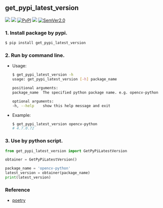 ## get_pypi_latest_version
<p>
    <a href=""><img src="https://img.shields.io/badge/Python->=3.7,<=3.10-aff.svg"></a>
    <a href=""><img src="https://img.shields.io/badge/OS-Linux%2C%20Win%2C%20Mac-pink.svg"></a>
    <a href="https://pypi.org/project/get_pypi_latest_version/"><img alt="PyPI" src="https://img.shields.io/pypi/v/get_pypi_latest_version"></a>
    <a href="https://pepy.tech/project/get-pypi-latest-version"><img src="https://static.pepy.tech/personalized-badge/get-pypi-latest-version?period=total&units=abbreviation&left_color=grey&right_color=blue&left_text=Downloads"></a>
    <a href="https://semver.org/"><img alt="SemVer2.0" src="https://img.shields.io/badge/SemVer-2.0-brightgreen"></a>
</p>


### 1. Install package by pypi.
```bash
$ pip install get_pypi_latest_version
```

### 2. Run by command line.
- Usage:
    ```bash
    $ get_pypi_latest_version -h
    usage: get_pypi_latest_version [-h] package_name

    positional arguments:
    package_name  The specified python package name. e.g. opencv-python.

    optional arguments:
    -h, --help    show this help message and exit
    ```
- Example:
    ```bash
    $ get_pypi_latest_version opencv-python
    # 4.7.0.72
    ```

### 3. Use by python script.
```python
from get_pypi_latest_version import GetPyPiLatestVersion

obtainer = GetPyPiLatestVersion()

package_name = 'opencv-python'
latest_version = obtainer(package_name)
print(latest_version)
```

### Reference
- [poetry](https://github.com/python-poetry/poetry/blob/master/src/poetry/repositories/pypi_repository.py#L36)
